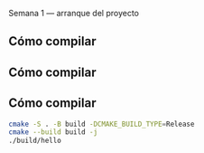Semana 1 — arranque del proyecto

## Cómo compilar



## Cómo compilar


## Cómo compilar

```bash
cmake -S . -B build -DCMAKE_BUILD_TYPE=Release
cmake --build build -j
./build/hello
```
